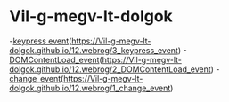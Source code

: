 ﻿# Vil-g-megv-lt-dolgok

-[keypress event]()(https://Vil-g-megv-lt-dolgok.github.io/12.webrog/3_keypress_event)
-[DOMContentLoad_event]()(https://Vil-g-megv-lt-dolgok.github.io/12.webrog/2_DOMContentLoad_event)
-[change_event]()(https://Vil-g-megv-lt-dolgok.github.io/12.webrog/1_change_event)
